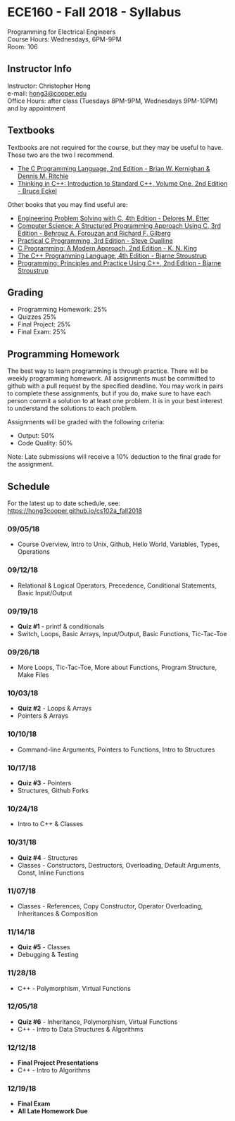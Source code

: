 # ECE160 - Fall 2018 - Syllabus
Programming for Electrical Engineers  
Course Hours: Wednesdays, 6PM-9PM  
Room: 106

## Instructor Info
Instructor: Christopher Hong  
e-mail: hong3@cooper.edu  
Office Hours: after class (Tuesdays 8PM-9PM, Wednesdays 9PM-10PM) and by appointment

## Textbooks
Textbooks are not required for the course, but they may be useful to have. These two are the two I recommend.
- [The C Programming Language, 2nd Edition - Brian W. Kernighan & Dennis M. Ritchie](https://amzn.to/2NExNfM)
- [Thinking in C++: Introduction to Standard C++, Volume One, 2nd Edition - Bruce Eckel](https://amzn.to/2CmyiKu)  

Other books that you may find useful are:
- [Engineering Problem Solving with C, 4th Edition - Delores M. Etter](https://amzn.to/2Q2Lbft)
- [Computer Science: A Structured Programming Approach Using C, 3rd Edition - Behrouz A. Forouzan and Richard F. Gilberg](https://amzn.to/2CbVOty)
- [Practical C Programming, 3rd Edition - Steve Oualline](https://amzn.to/2NJGgya)
- [C Programming: A Modern Approach, 2nd Edition - K. N. King](https://amzn.to/2NIz59E)
- [The C++ Programming Language, 4th Edition - Bjarne Stroustrup](https://amzn.to/2Q0hpYH)
- [Programming: Principles and Practice Using C++, 2nd Edition - Bjarne Stroustrup](https://amzn.to/2LU2onL)

## Grading
- Programming Homework: 25%
- Quizzes 25%
- Final Project: 25%
- Final Exam: 25%

## Programming Homework
The best way to learn programming is through practice. There will be weekly programming homework. All assignments must be committed to github with a pull request by the specified deadline. You may work in pairs to complete these assignments, but if you do, make sure to have each person commit a solution to at least one problem. It is in your best interest to understand the solutions to each problem.

Assignments will be graded with the following criteria:
- Output: 50%
- Code Quality: 50%  

Note: Late submissions will receive a 10% deduction to the final grade for the assignment. 

## Schedule

For the latest up to date schedule, see: https://hong3cooper.github.io/cs102a_fall2018

### 09/05/18  
- Course Overview, Intro to Unix, Github, Hello World, Variables, Types, Operations
 
### 09/12/18  
- Relational & Logical Operators, Precedence, Conditional Statements, Basic Input/Output

### 09/19/18  
- **Quiz #1** - printf & conditionals
- Switch, Loops, Basic Arrays, Input/Output, Basic Functions, Tic-Tac-Toe

### 09/26/18  
- More Loops, Tic-Tac-Toe, More about Functions, Program Structure, Make Files

### 10/03/18  
- **Quiz #2** - Loops & Arrays  
- Pointers & Arrays

### 10/10/18  
- Command-line Arguments, Pointers to Functions, Intro to Structures

### 10/17/18  
- **Quiz #3** - Pointers
- Structures, Github Forks

### 10/24/18  
- Intro to C++ & Classes

### 10/31/18  
- **Quiz #4** - Structures
- Classes - Constructors, Destructors, Overloading, Default Arguments, Const, Inline Functions

### 11/07/18  
- Classes - References, Copy Constructor, Operator Overloading, Inheritances & Composition

### 11/14/18  
- **Quiz #5** - Classes
- Debugging & Testing

### 11/28/18  
- C++ - Polymorphism, Virtual Functions

### 12/05/18  
- **Quiz #6** - Inheritance, Polymorphism, Virtual Functions
- C++ - Intro to Data Structures & Algorithms

### 12/12/18  
- **Final Project Presentations**  
- C++ - Intro to Algorithms

### 12/19/18  
- **Final Exam**  
- **All Late Homework Due**
